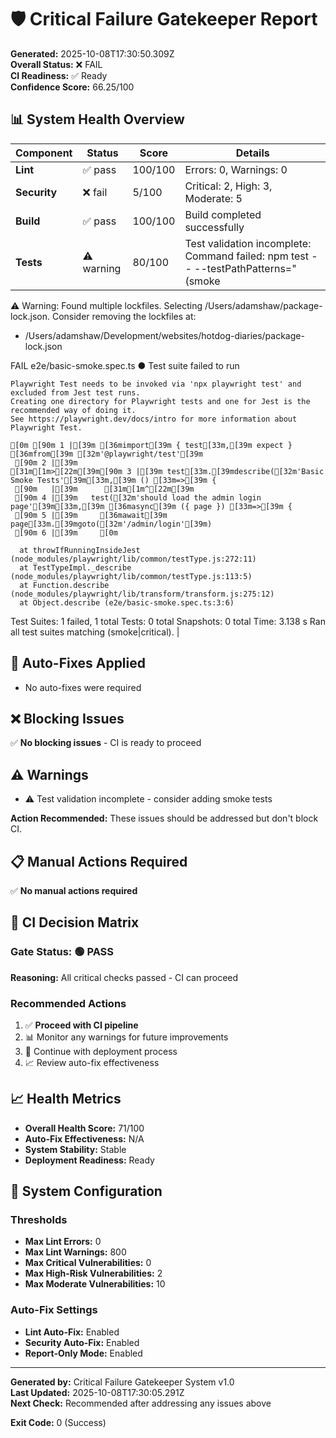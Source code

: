 # 🛡️ Critical Failure Gatekeeper Report

**Generated:** 2025-10-08T17:30:50.309Z  
**Overall Status:** ❌ FAIL  
**CI Readiness:** ✅ Ready  
**Confidence Score:** 66.25/100

## 📊 System Health Overview

| Component | Status | Score | Details |
|-----------|--------|-------|---------|
| **Lint** | ✅ pass | 100/100 | Errors: 0, Warnings: 0 |
| **Security** | ❌ fail | 5/100 | Critical: 2, High: 3, Moderate: 5 |
| **Build** | ✅ pass | 100/100 | Build completed successfully |
| **Tests** | ⚠️ warning | 80/100 | Test validation incomplete: Command failed: npm test -- --testPathPatterns="(smoke|critical)" --passWithNoTests
 ⚠ Warning: Found multiple lockfiles. Selecting /Users/adamshaw/package-lock.json.
   Consider removing the lockfiles at:
   * /Users/adamshaw/Development/websites/hotdog-diaries/package-lock.json

FAIL e2e/basic-smoke.spec.ts
  ● Test suite failed to run

    Playwright Test needs to be invoked via 'npx playwright test' and excluded from Jest test runs.
    Creating one directory for Playwright tests and one for Jest is the recommended way of doing it.
    See https://playwright.dev/docs/intro for more information about Playwright Test.

    [0m [90m 1 |[39m [36mimport[39m { test[33m,[39m expect } [36mfrom[39m [32m'@playwright/test'[39m
     [90m 2 |[39m
    [31m[1m>[22m[39m[90m 3 |[39m test[33m.[39mdescribe([32m'Basic Smoke Tests'[39m[33m,[39m () [33m=>[39m {
     [90m   |[39m      [31m[1m^[22m[39m
     [90m 4 |[39m   test([32m'should load the admin login page'[39m[33m,[39m [36masync[39m ({ page }) [33m=>[39m {
     [90m 5 |[39m     [36mawait[39m page[33m.[39mgoto([32m'/admin/login'[39m)
     [90m 6 |[39m     [0m

      at throwIfRunningInsideJest (node_modules/playwright/lib/common/testType.js:272:11)
      at TestTypeImpl._describe (node_modules/playwright/lib/common/testType.js:113:5)
      at Function.describe (node_modules/playwright/lib/transform/transform.js:275:12)
      at Object.describe (e2e/basic-smoke.spec.ts:3:6)

Test Suites: 1 failed, 1 total
Tests:       0 total
Snapshots:   0 total
Time:        3.138 s
Ran all test suites matching (smoke|critical).
 |

## 🔧 Auto-Fixes Applied

- No auto-fixes were required

## ❌ Blocking Issues

✅ **No blocking issues** - CI is ready to proceed

## ⚠️ Warnings


- ⚠️ Test validation incomplete - consider adding smoke tests

**Action Recommended:** These issues should be addressed but don't block CI.


## 📋 Manual Actions Required

✅ **No manual actions required**

## 🚀 CI Decision Matrix

### Gate Status: 🟢 PASS

**Reasoning:** All critical checks passed - CI can proceed

### Recommended Actions


1. ✅ **Proceed with CI pipeline**
2. 📊 Monitor any warnings for future improvements
3. 🔄 Continue with deployment process
4. 📈 Review auto-fix effectiveness


## 📈 Health Metrics

- **Overall Health Score:** 71/100
- **Auto-Fix Effectiveness:** N/A
- **System Stability:** Stable
- **Deployment Readiness:** Ready

## 🔄 System Configuration

### Thresholds
- **Max Lint Errors:** 0
- **Max Lint Warnings:** 800
- **Max Critical Vulnerabilities:** 0
- **Max High-Risk Vulnerabilities:** 2
- **Max Moderate Vulnerabilities:** 10

### Auto-Fix Settings
- **Lint Auto-Fix:** Enabled
- **Security Auto-Fix:** Enabled
- **Report-Only Mode:** Enabled

---

**Generated by:** Critical Failure Gatekeeper System v1.0  
**Last Updated:** 2025-10-08T17:30:05.291Z  
**Next Check:** Recommended after addressing any issues above

**Exit Code:** 0 (Success)
